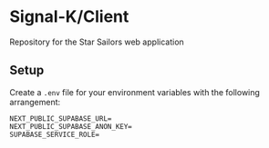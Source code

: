 # Signal-K/Client
Repository for the Star Sailors web application

## Setup
Create a `.env` file for your environment variables with the following arrangement:
```
NEXT_PUBLIC_SUPABASE_URL=
NEXT_PUBLIC_SUPABASE_ANON_KEY=
SUPABASE_SERVICE_ROLE=
```

<!-- -->
